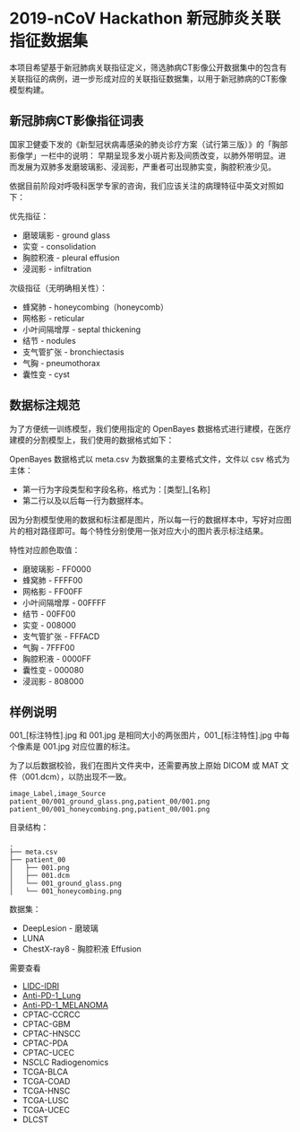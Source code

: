 # 2019-nCoV Hackathon 新冠肺炎关联指征数据集
本项目希望基于新冠肺病关联指征定义，筛选肺病CT影像公开数据集中的包含有关联指征的病例，进一步形成对应的关联指征数据集，以用于新冠肺病的CT影像模型构建。
## 新冠肺病CT影像指征词表
国家卫健委下发的《新型冠状病毒感染的肺炎诊疗方案（试行第三版）》的「胸部影像学」一栏中的说明：
早期呈现多发小斑片影及间质改变，以肺外带明显。进而发展为双肺多发磨玻璃影、浸润影，严重者可出现肺实变，胸腔积液少见。

依据目前阶段对呼吸科医学专家的咨询，我们应该关注的病理特征中英文对照如下：

优先指征：
- 磨玻璃影 - ground glass
- 实变 - consolidation
- 胸腔积液 - pleural effusion
- 浸润影 - infiltration

次级指征（无明确相关性）：
- 蜂窝肺 - honeycombing（honeycomb）
- 网格影 - reticular
- 小叶间隔增厚 - septal thickening
- 结节 - nodules
- 支气管扩张 - bronchiectasis
- 气胸 - pneumothorax
- 囊性变 - cyst

## 数据标注规范
为了方便统一训练模型，我们使用指定的 OpenBayes 数据格式进行建模，在医疗建模的分割模型上，我们使用的数据格式如下：

OpenBayes 数据格式以 meta.csv 为数据集的主要格式文件，文件以 csv 格式为主体：

- 第一行为字段类型和字段名称，格式为：[类型]_[名称]
- 第二行以及以后每一行为数据样本。

因为分割模型使用的数据和标注都是图片，所以每一行的数据样本中，写好对应图片的相对路径即可。每个特性分别使用一张对应大小的图片表示标注结果。

特性对应颜色取值：

- 磨玻璃影 - FF0000
- 蜂窝肺 - FFFF00
- 网格影 - FF00FF
- 小叶间隔增厚 - 00FFFF
- 结节 - 00FF00
- 实变 - 008000
- 支气管扩张 - FFFACD
- 气胸 - 7FFF00
- 胸腔积液 - 0000FF
- 囊性变 - 000080
- 浸润影 - 808000

## 样例说明

001_[标注特性].jpg 和 001.jpg 是相同大小的两张图片，001_[标注特性].jpg 中每个像素是 001.jpg 对应位置的标注。

为了以后数据校验，我们在图片文件夹中，还需要再放上原始 DICOM 或 MAT 文件（001.dcm），以防出现不一致。

    image_Label,image_Source
    patient_00/001_ground_glass.png,patient_00/001.png
    patient_00/001_honeycombing.png,patient_00/001.png

目录结构：

    .
    ├── meta.csv
    ├── patient_00
    │   ├── 001.png
    │   ├── 001.dcm
    │   └── 001_ground_glass.png
    │   └── 001_honeycombing.png

数据集：
* DeepLesion - 磨玻璃
* LUNA
* ChestX-ray8 - 胸腔积液 Effusion

需要查看
* [LIDC-IDRI](https://wiki.cancerimagingarchive.net/display/Public/LIDC-IDRI#194132fe653e4a7db00715f6f775c012)
* [Anti-PD-1_Lung](https://wiki.cancerimagingarchive.net/pages/viewpage.action?pageId=41517500#c0c9c53e1cf344258616034371440942)
* [Anti-PD-1_MELANOMA](https://wiki.cancerimagingarchive.net/pages/viewpage.action?pageId=37225348#c0c9c53e1cf344258616034371440942)
* CPTAC-CCRCC
* CPTAC-GBM
* CPTAC-HNSCC
* CPTAC-PDA
* CPTAC-UCEC
* NSCLC Radiogenomics
* TCGA-BLCA
* TCGA-COAD
* TCGA-HNSC
* TCGA-LUSC
* TCGA-UCEC
* DLCST
